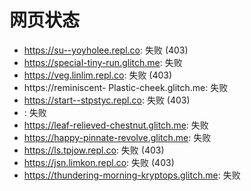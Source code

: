 # 网页状态
- https://su--yoyholee.repl.co: 失败 (403)
- https://special-tiny-run.glitch.me: 失败
- https://veg.linlim.repl.co: 失败 (403)
- https://reminiscent- Plastic-cheek.glitch.me: 失败
- https://start--stpstyc.repl.co: 失败 (403)
- : 失败
- https://leaf-relieved-chestnut.glitch.me: 失败
- https://happy-pinnate-revolve.glitch.me: 失败
- https://ls.tpjow.repl.co: 失败 (403)
- https://jsn.limkon.repl.co: 失败 (403)
- https://thundering-morning-kryptops.glitch.me: 失败
